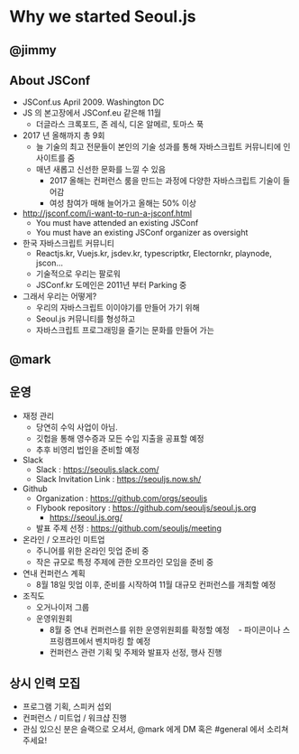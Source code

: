 # Why we started Seoul.js

## @jimmy

## About JSConf
- JSConf.us April 2009. Washington DC
- JS 의 본고장에서 JSConf.eu 같은해 11월
  - 더글라스 크록포드, 존 레식, 디온 알메르, 토마스 푹
- 2017 년 올해까지 총 9회
  - 늘 기술의 최고 전문들이 본인의 기술 성과를 통해 자바스크립트 커뮤니티에 인사이트를 줌
  - 매년 새롭고 신선한 문화를 느낄 수 있음
    - 2017 올해는 컨퍼런스 룸을 만드는 과정에 다양한 자바스크립트 기술이 들어감
    - 여성 참여가 매해 늘어가고 올해는 50% 이상
- http://jsconf.com/i-want-to-run-a-jsconf.html
  - You must have attended an existing JSConf
  - You must have an existing JSConf organizer as oversight
- 한국 자바스크립트 커뮤니티
  - Reactjs.kr, Vuejs.kr, jsdev.kr, typescriptkr, Electornkr, playnode, jscon...
  - 기술적으로 우리는 팔로워
  - JSConf.kr 도메인은 2011년 부터 Parking 중
- 그래서 우리는 어떻게?
  - 우리의 자바스크립트 이이야기를 만들어 가기 위해
  - Seoul.js 커뮤니티를 형성하고
  - 자바스크립트 프로그래밍을 즐기는 문화를 만들어 가는

## @mark

## 운영
- 재정 관리
  - 당연히 수익 사업이 아님.
  - 깃헙을 통해 영수증과 모든 수입 지출을 공표할 예정
  - 추후 비영리 법인을 준비할 예정
- Slack
  - Slack : https://seouljs.slack.com/
  - Slack Invitation Link : https://seouljs.now.sh/
- Github
  - Organization : https://github.com/orgs/seouljs
  - Flybook repository : https://github.com/seouljs/seoul.js.org
    - https://seoul.js.org/ 
  - 발표 주제 선정 : https://github.com/seouljs/meeting
- 온라인 / 오프라인 미트업
  - 주니어를 위한 온라인 밋업 준비 중
  - 작은 규모로 특정 주제에 관한 오프라인 모임을 준비 중
- 연내 컨퍼런스 계획
  - 8월 18일 밋업 이후, 준비를 시작하여 11월 대규모 컨퍼런스를 개최할 예정
- 조직도
  - 오거나이저 그룹
  - 운영위원회
    - 8월 중 연내 컨퍼런스를 위한 운영위원회를 확정할 예정
    - 파이콘이나 스프링캠프에서 벤치마킹 할 예정
    - 컨퍼런스 관련 기획 및 주제와 발표자 선정, 행사 진행

## 상시 인력 모집
- 프로그램 기획, 스피커 섭외
- 컨퍼런스 / 미트업 / 워크샵 진행
- 관심 있으신 분은 슬랙으로 오셔서, @mark 에게 DM 혹은 #general 에서 소리쳐주세요!
